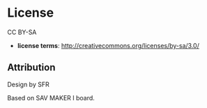 # License

CC BY-SA

- **license terms**: 
http://creativecommons.org/licenses/by-sa/3.0/

## Attribution
Design by SFR

Based on SAV MAKER I board.
